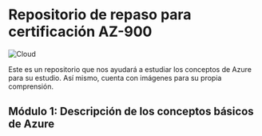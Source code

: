 # Repositorio de repaso para certificación AZ-900

![Cloud](https://user-images.githubusercontent.com/54288868/125151642-439b2e80-e10d-11eb-8725-c198bb1df06d.jpg)

Este es un repositorio que nos ayudará a estudiar los conceptos de Azure para su estudio. Así mismo, cuenta con imágenes para su propia comprensión.


## Módulo 1: Descripción de los conceptos básicos de Azure 


